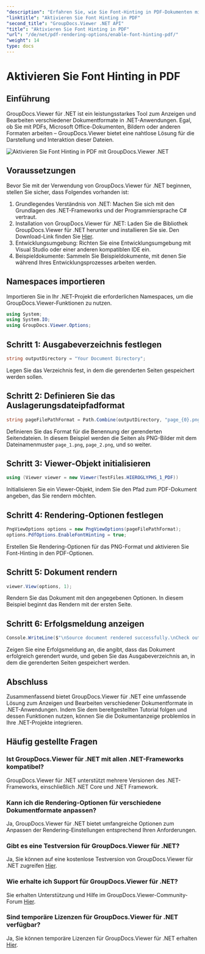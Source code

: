 ```yaml
---
"description": "Erfahren Sie, wie Sie Font-Hinting in PDF-Dokumenten mit GroupDocs.Viewer für .NET aktivieren. Folgen Sie unserem Schritt-für-Schritt-Tutorial für eine nahtlose Integration."
"linktitle": "Aktivieren Sie Font Hinting in PDF"
"second_title": "GroupDocs.Viewer .NET API"
"title": "Aktivieren Sie Font Hinting in PDF"
"url": "/de/net/pdf-rendering-options/enable-font-hinting-pdf/"
"weight": 14
type: docs
---
```

# Aktivieren Sie Font Hinting in PDF

## Einführung
GroupDocs.Viewer für .NET ist ein leistungsstarkes Tool zum Anzeigen und Bearbeiten verschiedener Dokumentformate in .NET-Anwendungen. Egal, ob Sie mit PDFs, Microsoft Office-Dokumenten, Bildern oder anderen Formaten arbeiten – GroupDocs.Viewer bietet eine nahtlose Lösung für die Darstellung und Interaktion dieser Dateien.

![Aktivieren Sie Font Hinting in PDF mit GroupDocs.Viewer .NET](/viewer/pdf-rendering-options/enable-font-hinting-in-pdf.png)

## Voraussetzungen
Bevor Sie mit der Verwendung von GroupDocs.Viewer für .NET beginnen, stellen Sie sicher, dass Folgendes vorhanden ist:
1. Grundlegendes Verständnis von .NET: Machen Sie sich mit den Grundlagen des .NET-Frameworks und der Programmiersprache C# vertraut.
2. Installation von GroupDocs.Viewer für .NET: Laden Sie die Bibliothek GroupDocs.Viewer für .NET herunter und installieren Sie sie. Den Download-Link finden Sie [Hier](https://releases.groupdocs.com/viewer/net/).
3. Entwicklungsumgebung: Richten Sie eine Entwicklungsumgebung mit Visual Studio oder einer anderen kompatiblen IDE ein.
4. Beispieldokumente: Sammeln Sie Beispieldokumente, mit denen Sie während Ihres Entwicklungsprozesses arbeiten werden.

## Namespaces importieren
Importieren Sie in Ihr .NET-Projekt die erforderlichen Namespaces, um die GroupDocs.Viewer-Funktionen zu nutzen.

```csharp
using System;
using System.IO;
using GroupDocs.Viewer.Options;
```
## Schritt 1: Ausgabeverzeichnis festlegen
```csharp
string outputDirectory = "Your Document Directory";
```
Legen Sie das Verzeichnis fest, in dem die gerenderten Seiten gespeichert werden sollen.
## Schritt 2: Definieren Sie das Auslagerungsdateipfadformat
```csharp
string pageFilePathFormat = Path.Combine(outputDirectory, "page_{0}.png");
```
Definieren Sie das Format für die Benennung der gerenderten Seitendateien. In diesem Beispiel werden die Seiten als PNG-Bilder mit dem Dateinamenmuster `page_1.png`, `page_2.png`, und so weiter.
## Schritt 3: Viewer-Objekt initialisieren
```csharp
using (Viewer viewer = new Viewer(TestFiles.HIEROGLYPHS_1_PDF))
```
Initialisieren Sie ein Viewer-Objekt, indem Sie den Pfad zum PDF-Dokument angeben, das Sie rendern möchten.
## Schritt 4: Rendering-Optionen festlegen
```csharp
PngViewOptions options = new PngViewOptions(pageFilePathFormat);
options.PdfOptions.EnableFontHinting = true;
```
Erstellen Sie Rendering-Optionen für das PNG-Format und aktivieren Sie Font-Hinting in den PDF-Optionen.
## Schritt 5: Dokument rendern
```csharp
viewer.View(options, 1);
```
Rendern Sie das Dokument mit den angegebenen Optionen. In diesem Beispiel beginnt das Rendern mit der ersten Seite.
## Schritt 6: Erfolgsmeldung anzeigen
```csharp
Console.WriteLine($"\nSource document rendered successfully.\nCheck output in {outputDirectory}.");
```
Zeigen Sie eine Erfolgsmeldung an, die angibt, dass das Dokument erfolgreich gerendert wurde, und geben Sie das Ausgabeverzeichnis an, in dem die gerenderten Seiten gespeichert werden.

## Abschluss
Zusammenfassend bietet GroupDocs.Viewer für .NET eine umfassende Lösung zum Anzeigen und Bearbeiten verschiedener Dokumentformate in .NET-Anwendungen. Indem Sie dem bereitgestellten Tutorial folgen und dessen Funktionen nutzen, können Sie die Dokumentanzeige problemlos in Ihre .NET-Projekte integrieren.
## Häufig gestellte Fragen
### Ist GroupDocs.Viewer für .NET mit allen .NET-Frameworks kompatibel?
GroupDocs.Viewer für .NET unterstützt mehrere Versionen des .NET-Frameworks, einschließlich .NET Core und .NET Framework.
### Kann ich die Rendering-Optionen für verschiedene Dokumentformate anpassen?
Ja, GroupDocs.Viewer für .NET bietet umfangreiche Optionen zum Anpassen der Rendering-Einstellungen entsprechend Ihren Anforderungen.
### Gibt es eine Testversion für GroupDocs.Viewer für .NET?
Ja, Sie können auf eine kostenlose Testversion von GroupDocs.Viewer für .NET zugreifen [Hier](https://releases.groupdocs.com/).
### Wie erhalte ich Support für GroupDocs.Viewer für .NET?
Sie erhalten Unterstützung und Hilfe im GroupDocs.Viewer-Community-Forum [Hier](https://forum.groupdocs.com/c/viewer/9).
### Sind temporäre Lizenzen für GroupDocs.Viewer für .NET verfügbar?
Ja, Sie können temporäre Lizenzen für GroupDocs.Viewer für .NET erhalten [Hier](https://purchase.groupdocs.com/temporary-license/).